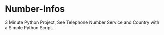 # Number-Infos
3 Minute Python Project, See Telephone Number Service and Country with a Simple Python Script.
